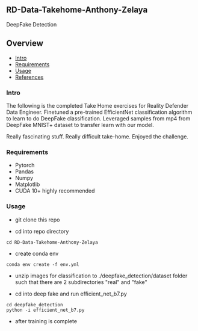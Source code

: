 ## RD-Data-Takehome-Anthony-Zelaya
DeepFake Detection

## Overview
  * [Intro](#intro)
  * [Requirements](#requirements)
  * [Usage](#usage)
  * [References](#references)


### Intro

The following is the completed Take Home exercises for Reality Defender Data Engineer. Finetuned a pre-trained EfficientNet classification algorithm to learn to do DeepFake classification. Leveraged samples from mp4 from DeepFake MNIST+ dataset to transfer learn with our model. 

Really fascinating stuff. Really difficult take-home. Enjoyed the challenge.


### Requirements
  * Pytorch
  * Pandas
  * Numpy
  * Matplotlib
  * CUDA 10+ highly recommended

### Usage

  * git clone this repo

  * cd into repo directory

  ```
  cd RD-Data-Takehome-Anthony-Zelaya
  ```
  
  * create conda env

  ```
  conda env create -f env.yml
  ```

  * unzip images for classification to ./deepfake_detection/dataset folder such that there are 2 subdirectories "real" and "fake"
  
  * cd into deep fake and run efficient_net_b7.py
  ```
  cd deepfake_detection
  python -i efficient_net_b7.py
  ```

  * after training is complete

